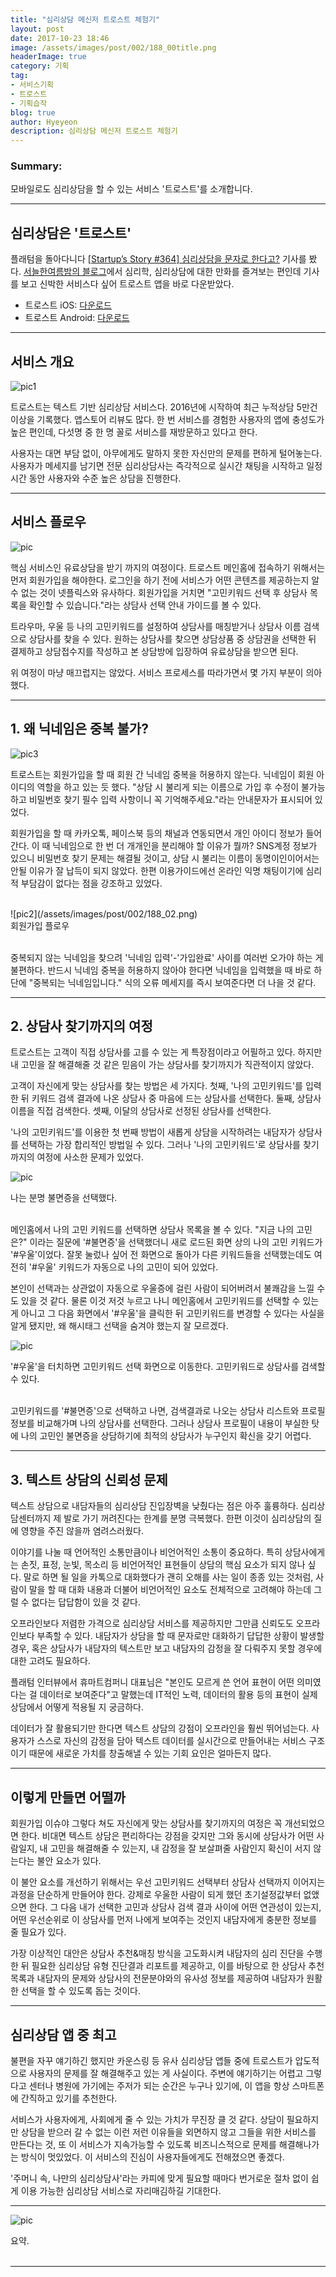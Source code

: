 ```yaml
---
title: "심리상담 메신저 트로스트 체험기"
layout: post
date: 2017-10-23 18:46
image: /assets/images/post/002/188_00title.png
headerImage: true
category: 기획
tag:
- 서비스기획
- 트로스트
- 기획습작
blog: true
author: Hyeyeon
description: 심리상담 메신저 트로스트 체험기
---
```


### Summary:

모바일로도 심리상담을 할 수 있는 서비스 '트로스트'를 소개합니다.

---


## 심리상담은 '트로스트'

플래텀을 돌아다니다 [[Startup’s Story #364] 심리상담을 문자로 한다고?](http://platum.kr/archives/88586) 기사를 봤다. [서늘한여름밤의 블로그](http://blog.naver.com/leeojsh)에서 심리학, 심리상담에 대한 만화를 즐겨보는 편인데 기사를 보고 신박한 서비스다 싶어 트로스트 앱을 바로 다운받았다.

* 트로스트 iOS: [다운로드](https://itunes.apple.com/kr/app/트로스트-심리상담-고민상담-1등-온라인-서비스/id1034957818?l=en&mt=8)
* 트로스트 Android: [다운로드 ](https://play.google.com/store/apps/details?id=com.humart.trost2&hl=ko)

---

## 서비스 개요

![pic1](/assets/images/post/002/188_01.jpg)

트로스트는 텍스트 기반 심리상담 서비스다. 2016년에 시작하여 최근 누적상담 5만건 이상을 기록했다. 앱스토어 리뷰도 많다. 한 번 서비스를 경험한 사용자의 앱에 충성도가 높은 편인데, 다섯명 중 한 명 꼴로 서비스를 재방문하고 있다고 한다.

사용자는 대면 부담 없이, 아무에게도 말하지 못한 자신만의 문제를 편하게 털어놓는다. 사용자가 메세지를 남기면 전문 심리상담사는 즉각적으로 실시간 채팅을 시작하고 일정 시간 동안 사용자와 수준 높은 상담을 진행한다.

---

## 서비스 플로우

![pic](/assets/images/post/002/188_06.png)

핵심 서비스인 유료상담을 받기 까지의 여정이다. 트로스트 메인홈에 접속하기 위해서는 먼저 회원가입을 해야한다. 로그인을 하기 전에 서비스가 어떤 콘텐츠를 제공하는지 알 수 없는 것이 넷플릭스와 유사하다. 회원가입을 거치면 "고민키워드 선택 후 상담사 목록을 확인할 수 있습니다."라는 상담사 선택 안내 가이드를 볼 수 있다.

트라우마, 우울 등 나의 고민키워드를 설정하여 상담사를 매칭받거나 상담사 이름 검색으로 상담사를 찾을 수 있다. 원하는 상담사를 찾으면 상담상품 중 상담권을 선택한 뒤 결제하고 상담접수지를 작성하고 본 상담방에 입장하여 유료상담을 받으면 된다.

위 여정이 마냥 매끄럽지는 않았다. 서비스 프로세스를 따라가면서 몇 가지 부분이 의아했다.

---

## 1. 왜 닉네임은 중복 불가?

![pic3](/assets/images/post/002/188_03.png)

트로스트는 회원가입을 할 때 회원 간 닉네임 중복을 허용하지 않는다. 닉네임이 회원 아이디의 역할을 하고 있는 듯 했다. "상담 시 불리게 되는 이름으로 가입 후 수정이 불가능하고 비밀번호 찾기 필수 입력 사항이니 꼭 기억해주세요."라는 안내문자가 표시되어 있었다.

회원가입을 할 때 카카오톡, 페이스북 등의 채널과 연동되면서 개인 아이디 정보가 들어간다. 이 때 닉네임으로 한 번 더 개개인을 분리해야 할 이유가 뭘까? SNS계정 정보가 있으니 비밀번호 찾기 문제는 해결될 것이고, 상담 시 불리는 이름이 동명이인이어서는 안될 이유가 잘 납득이 되지 않았다. 한편 이용가이드에선 온라인 익명 채팅이기에 심리적 부담감이 없다는 점을 강조하고 있었다.

<br>
![pic2](/assets/images/post/002/188_02.png)
<figcaption class="caption">회원가입 플로우</figcaption>
<br>

중복되지 않는 닉네임을 찾으려 '닉네임 입력'-'가입완료' 사이를 여러번 오가야 하는 게 불편하다. 반드시 닉네임 중복을 허용하지 않아야 한다면 닉네임을 입력했을 때 바로 하단에 "중복되는 닉네임입니다." 식의 오류 메세지를 즉시 보여준다면 더 나을 것 같다.

---

## 2. 상담사 찾기까지의 여정

트로스트는 고객이 직접 상담사를 고를 수 있는 게 특장점이라고 어필하고 있다. 하지만 내 고민을 잘 해결해줄 것 같은 믿음이 가는 상담사를 찾기까지가 직관적이지 않았다.

고객이 자신에게 맞는 상담사를 찾는 방법은 세 가지다. 첫째, '나의 고민키워드'를 입력한 뒤 키워드 검색 결과에 나온 상담사 중 마음에 드는 상담사를 선택한다. 둘째, 상담사 이름을 직접 검색한다. 셋째, 이달의 상담사로 선정된 상담사를 선택한다.

'나의 고민키워드'를 이용한 첫 번째 방법이 새롭게 상담을 시작하려는 내담자가 상담사를 선택하는 가장 합리적인 방법일 수 있다. 그러나 '나의 고민키워드'로 상담사를 찾기까지의 여정에 사소한 문제가 있었다.

![pic](/assets/images/post/002/188_05.png)
<figcaption class="caption">나는 분명 불면증을 선택했다.</figcaption>
<br>

메인홈에서 나의 고민 키워드를 선택하면 상담사 목록을 볼 수 있다. "지금 나의 고민은?" 이라는 질문에 '#불면증'을 선택했더니 새로 로드된 화면 상의 나의 고민 키워드가 '#우울'이었다. 잘못 눌렀나 싶어 전 화면으로 돌아가 다른 키워드들을 선택했는데도 여전히 '#우울' 키워드가 자동으로 나의 고민이 되어 있었다.

본인이 선택과는 상관없이 자동으로 우울증에 걸린 사람이 되어버려서 불쾌감을 느낄 수도 있을 것 같다. 물론 이것 저것 누르고 나니 메인홈에서 고민키워드를 선택할 수 있는 게 아니고 그 다음 화면에서 '#우울'을 클릭한 뒤 고민키워드를 변경할 수 있다는 사실을 알게 됐지만, 왜 해시태그 선택을 숨겨야 했는지 잘 모르겠다.

![pic](/assets/images/post/002/188_04.png)
<figcaption class="caption">'#우울'을 터치하면 고민키워드 선택 화면으로 이동한다. 고민키워드로 상담사를 검색할 수 있다.</figcaption>
<br>

고민키워드를 '#불면증'으로 선택하고 나면, 검색결과로 나오는 상담사 리스트와 프로필정보를 비교해가며 나의 상담사를 선택한다. 그러나 상담사 프로필이 내용이 부실한 탓에 나의 고민인 불면증을 상담하기에 최적의 상담사가 누구인지 확신을 갖기 어렵다.

---

## 3. 텍스트 상담의 신뢰성 문제

텍스트 상담으로 내담자들의 심리상담 진입장벽을 낮췄다는 점은 아주 훌륭하다. 심리상담센터까지 제 발로 가기 꺼려진다는 한계를 분명 극복했다. 한편 이것이 심리상담의 질에 영향을 주진 않을까 염려스러웠다.

이야기를 나눌 때 언어적인 소통만큼이나 비언어적인 소통이 중요하다. 특히 상담사에게는 손짓, 표정, 눈빛, 목소리 등 비언어적인 표현들이 상담의 핵심 요소가 되지 않나 싶다. 말로 하면 될 일을 카톡으로 대화했다가 괜히 오해를 사는 일이 종종 있는 것처럼, 사람이 말을 할 때 대화 내용과 더불어 비언어적인 요소도 전체적으로 고려해야 하는데 그럴 수 없다는 답답함이 있을 것 같다.

오프라인보다 저렴한 가격으로 심리상담 서비스를 제공하지만 그만큼 신뢰도도 오프라인보다 부족할 수 있다. 내담자가 상담을 할 때 문자로만 대화하기 답답한 상황이 발생할 경우, 혹은 상담사가 내담자의 텍스트만 보고 내담자의 감정을 잘 다뤄주지 못할 경우에 대한 고려도 필요하다.

플래텀 인터뷰에서 휴마트컴퍼니 대표님은 "본인도 모르게 쓴 언어 표현이 어떤 의미였다는 걸 데이터로 보여준다"고 말했는데 IT적인 노력, 데이터의 활용 등의 표현이 실제 상담에서 어떻게 적용될 지 궁금하다.

데이터가 잘 활용되기만 한다면 텍스트 상담의 강점이 오프라인을 훨씬 뛰어넘는다. 사용자가 스스로 자신의 감정을 담아 텍스트 데이터를 실시간으로 만들어내는 서비스 구조이기 때문에 새로운 가치를 창출해낼 수 있는 기회 요인은 얼마든지 많다.

---

## 이렇게 만들면 어떨까

회원가입 이슈야 그렇다 쳐도 자신에게 맞는 상담사를 찾기까지의 여정은 꼭 개선되었으면 한다. 비대면 텍스트 상담은 편리하다는 강점을 갖지만 그와 동시에 상담사가 어떤 사람일지, 내 고민을 해결해줄 수 있는지, 내 감정을 잘 보살펴줄 사람인지 확신이 서지 않는다는 불안 요소가 있다.

이 불안 요소를 개선하기 위해서는 우선 고민키워드 선택부터 상담사 선택까지 이어지는 과정을 단순하게 만들어야 한다. 강제로 우울한 사람이 되게 했던 초기설정값부터 없앴으면 한다. 그 다음 내가 선택한 고민과 상담사 검색 결과 사이에 어떤 연관성이 있는지, 어떤 우선순위로 이 상담사를 먼저 나에게 보여주는 것인지 내담자에게 충분한 정보를 줄 필요가 있다.

가장 이상적인 대안은 상담사 추천&매칭 방식을 고도화시켜 내담자의 심리 진단을 수행한 뒤 필요한 심리상담 유형 진단결과 리포트를 제공하고, 이를 바탕으로 한 상담사 추천 목록과 내담자의 문제와 상담사의 전문분야와의 유사성 정보를 제공하여 내담자가 원활한 선택을 할 수 있도록 돕는 것이다.

---

## 심리상담 앱 중 최고

불편을 자꾸 얘기하긴 했지만 카운스링 등 유사 심리상담 앱들 중에 트로스트가 압도적으로 사용자의 문제를 잘 해결해주고 있는 게 사실이다. 주변에 얘기하기는 어렵고 그렇다고 센터나 병원에 가기에는 주저가 되는 순간은 누구나 있기에, 이 앱을 항상 스마트폰에 간직하고 있기를 추천한다.

서비스가 사용자에게, 사회에게 줄 수 있는 가치가 무진장 클 것 같다. 상담이 필요하지만 상담을 받으러 갈 수 없는 이런 저런 이유들을 외면하지 않고 그들을 위한 서비스를 만든다는 것, 또 이 서비스가 지속가능할 수 있도록 비즈니스적으로 문제를 해결해나가는 방식이 멋있었다. 이 서비스의 진심이 사용자들에게도 전해졌으면 좋겠다.

'주머니 속, 나만의 심리상담사'라는 카피에 맞게 필요할 때마다 번거로운 절차 없이 쉽게 이용 가능한 심리상담 서비스로 자리매김하길 기대한다.

---

![pic](/assets/images/post/002/188_07.png)
<figcaption class="caption">요약.</figcaption>
<br>

---

